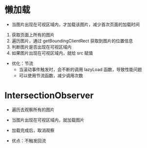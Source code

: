 # 懒加载

- 当图片出现在可视区域内，才加载该图片，减少首次页面的加载时间

1. 获取页面上所有的图片
2. 遍历图片，通过 getBoundingClientRect 获取到图片的位置信息
3. 判断图片是否出现在可视区域内
4. 如果图片出现在可视区域内，就给 src 赋值

- 优化：节流
    - 当滚动事件触发时，会不断的调用 lazyLoad 函数，导致性能问题
    - 可以使用节流函数，减少调用次数

# IntersectionObserver

- 遍历去观察所有的图片
- 当图片出现在可视区域内，就加载图片
- 加载完成后，取消观察

- 优点：不触发回流